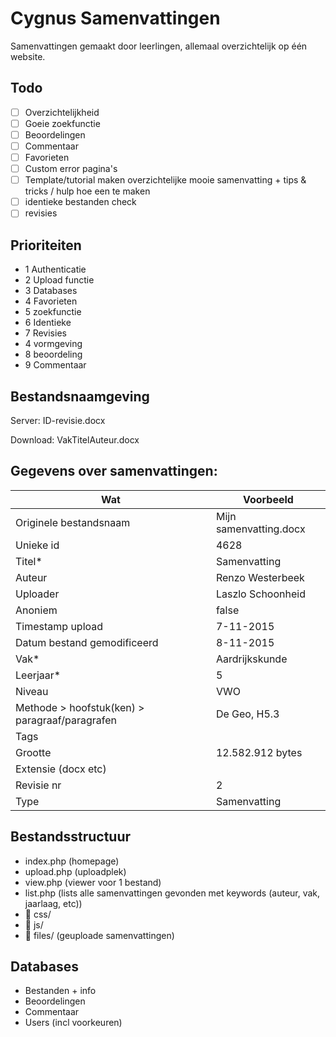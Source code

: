 # Cygnus Samenvattingen
Samenvattingen gemaakt door leerlingen, allemaal overzichtelijk op één website.

## Todo

- [ ] Overzichtelijkheid
- [ ] Goeie zoekfunctie
- [ ] Beoordelingen
- [ ] Commentaar
- [ ] Favorieten
- [ ] Custom error pagina's
- [ ] Template/tutorial maken overzichtelijke mooie samenvatting + tips & tricks / hulp hoe een te maken
- [ ] identieke bestanden check
- [ ] revisies

## Prioriteiten
- 1 Authenticatie
- 2 Upload functie
- 3 Databases
- 4 Favorieten
- 5 zoekfunctie
- 6 Identieke
- 7 Revisies
- 4 vormgeving
- 8 beoordeling
- 9 Commentaar

## Bestandsnaamgeving
Server: ID-revisie.docx

Download: VakTitelAuteur.docx

## Gegevens over samenvattingen:

| Wat | Voorbeeld |
|-----|-----------|
| Originele bestandsnaam | Mijn samenvatting.docx |
| Unieke id | 4628 |
| Titel* | Samenvatting |
| Auteur | Renzo Westerbeek |
| Uploader | Laszlo Schoonheid |
| Anoniem | false |
| Timestamp upload | 7-11-2015 |
| Datum bestand gemodificeerd | 8-11-2015 |
| Vak* | Aardrijkskunde |
| Leerjaar* | 5 |
| Niveau | VWO |
| Methode > hoofstuk(ken) > paragraaf/paragrafen | De Geo, H5.3 |
| Tags |
| Grootte | 12.582.912 bytes |
| Extensie (docx etc) |
| Revisie nr | 2 |
| Type | Samenvatting |

## Bestandsstructuur
- index.php (homepage)
- upload.php (uploadplek)
- view.php (viewer voor 1 bestand)
- list.php (lists alle samenvattingen gevonden met keywords (auteur, vak, jaarlaag, etc))
- 📁 css/
- 📁 js/
- 📁 files/ (geuploade samenvattingen)

## Databases

- Bestanden + info
- Beoordelingen
- Commentaar
- Users (incl voorkeuren)

